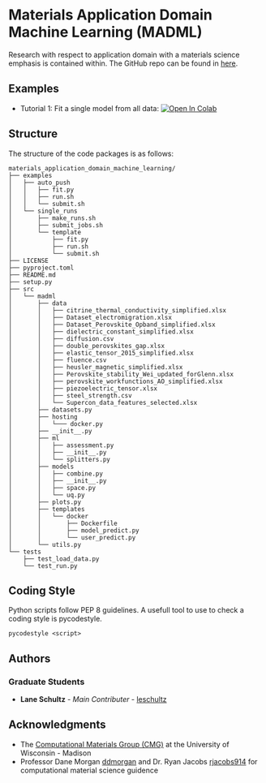 # Materials Application Domain Machine Learning (MADML)

Research with respect to application domain with a materials science emphasis is contained within. The GitHub repo can be found in [here](https://github.com/leschultz/application_domain.git).

## Examples

* Tutorial 1: Fit a single model from all data: [![Open In Colab](https://colab.research.google.com/assets/colab-badge.svg)](https://colab.research.google.com/github/leschultz/materials_application_domain_machine_learning/blob/main/examples/jupyter/tutorial_1.ipynb)


## Structure
The structure of the code packages is as follows:

```
materials_application_domain_machine_learning/
├── examples
│   ├── auto_push
│   │   ├── fit.py
│   │   ├── run.sh
│   │   └── submit.sh
│   └── single_runs
│       ├── make_runs.sh
│       ├── submit_jobs.sh
│       └── template
│           ├── fit.py
│           ├── run.sh
│           └── submit.sh
├── LICENSE
├── pyproject.toml
├── README.md
├── setup.py
├── src
│   └── madml
│       ├── data
│       │   ├── citrine_thermal_conductivity_simplified.xlsx
│       │   ├── Dataset_electromigration.xlsx
│       │   ├── Dataset_Perovskite_Opband_simplified.xlsx
│       │   ├── dielectric_constant_simplified.xlsx
│       │   ├── diffusion.csv
│       │   ├── double_perovskites_gap.xlsx
│       │   ├── elastic_tensor_2015_simplified.xlsx
│       │   ├── fluence.csv
│       │   ├── heusler_magnetic_simplified.xlsx
│       │   ├── Perovskite_stability_Wei_updated_forGlenn.xlsx
│       │   ├── perovskite_workfunctions_AO_simplified.xlsx
│       │   ├── piezoelectric_tensor.xlsx
│       │   ├── steel_strength.csv
│       │   └── Supercon_data_features_selected.xlsx
│       ├── datasets.py
│       ├── hosting
│       │   └─── docker.py
│       ├── __init__.py
│       ├── ml
│       │   ├── assessment.py
│       │   ├── __init__.py
│       │   └── splitters.py
│       ├── models
│       │   ├── combine.py
│       │   ├── __init__.py
│       │   ├── space.py
│       │   └── uq.py
│       ├── plots.py
│       ├── templates
│       │   └── docker
│       │       ├── Dockerfile
│       │       ├── model_predict.py
│       │       └── user_predict.py
│       └── utils.py
└── tests
    ├── test_load_data.py
    └── test_run.py
```

## Coding Style

Python scripts follow PEP 8 guidelines. A usefull tool to use to check a coding style is pycodestyle.

```
pycodestyle <script>
```

## Authors

### Graduate Students
* **Lane Schultz** - *Main Contributer* - [leschultz](https://github.com/leschultz)

## Acknowledgments

* The [Computational Materials Group (CMG)](https://matmodel.engr.wisc.edu/) at the University of Wisconsin - Madison
* Professor Dane Morgan [ddmorgan](https://github.com/ddmorgan) and Dr. Ryan Jacobs [rjacobs914](https://github.com/rjacobs914) for computational material science guidence
